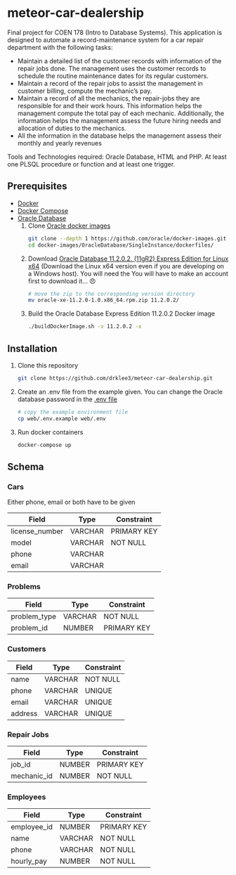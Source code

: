 # meteor-car-dealership

Final project for COEN 178 (Intro to Database Systems).  This application is designed to automate a record-maintenance system for a car repair department with the following tasks:

* Maintain a detailed list of the customer records with information of the repair jobs done.  The management uses the customer records   to schedule the routine maintenance dates for its regular customers.
* Maintain a record of the repair jobs to assist the management in customer billing, compute the mechanic’s pay. 
* Maintain a record of all the mechanics, the repair-jobs they are responsible for and their work hours. This information helps the management compute the total pay of each mechanic. Additionally, the information helps the management assess the future hiring needs and allocation of duties to the mechanics.
* All the information in the database helps the management assess their monthly and yearly revenues

Tools and Technologies required: Oracle Database, HTML and PHP.  At least one PLSQL procedure or function and at least one trigger.

## Prerequisites

* [Docker](https://docs.docker.com/install/)
* [Docker Compose](https://docs.docker.com/compose/install/)
* [Oracle Database](https://github.com/oracle/docker-images)
  1. Clone [Oracle docker images](https://github.com/oracle/docker-images)
        ```bash
        git clone --depth 1 https://github.com/oracle/docker-images.git
        cd docker-images/OracleDatabase/SingleInstance/dockerfiles/
        ```
  2. Download [Oracle Database 11.2.0.2. (11gR2) Express Edition for Linux x64](https://www.oracle.com/technetwork/database/database-technologies/express-edition/downloads/xe-prior-releases-5172097.html) (Download the Linux x64 version even if you are developing on a Windows host).  You will need the  You will have to make an account first to download it... 😠
        ```bash
        # move the zip to the corresponding version directory
        mv oracle-xe-11.2.0-1.0.x86_64.rpm.zip 11.2.0.2/
        ```
  3. Build the Oracle Database Express Edition 11.2.0.2 Docker image
       ```bash
       ./buildDockerImage.sh -v 11.2.0.2 -x
       ```

## Installation

1. Clone this repository
    ```bash
    git clone https://github.com/drklee3/meteor-car-dealership.git
    ```
2. Create an .env file from the example given. You can change the Oracle database password in the
    [.env file](web/.env.example)
    ```bash
    # copy the example environment file
    cp web/.env.example web/.env
    ```
3. Run docker containers
    ```bash
    docker-compose up
    ```

## Schema

### Cars

Either phone, email or both have to be given

| Field          | Type    | Constraint  |
| -------------- | ------- | ----------- |
| license_number | VARCHAR | PRIMARY KEY |
| model          | VARCHAR | NOT NULL    |
| phone          | VARCHAR |             |
| email          | VARCHAR |             |

### Problems

| Field        | Type    | Constraint  |
| ------------ | ------- | ----------- |
| problem_type | VARCHAR | NOT NULL    |
| problem_id   | NUMBER  | PRIMARY KEY |

### Customers

| Field   | Type    | Constraint |
| ------- | ------- | ---------- |
| name    | VARCHAR | NOT NULL   |
| phone   | VARCHAR | UNIQUE     |
| email   | VARCHAR | UNIQUE     |
| address | VARCHAR | UNIQUE     |

### Repair Jobs

| Field       | Type    | Constraint  |
| ----------- | ------- | ----------- |
| job_id      | NUMBER  | PRIMARY KEY |
| mechanic_id | NUMBER  | NOT NULL    |

### Employees

| Field       | Type    | Constraint  |
| ----------- | ------- | ----------- |
| employee_id | NUMBER  | PRIMARY KEY |
| name        | VARCHAR | NOT NULL    |
| phone       | VARCHAR | NOT NULL    |
| hourly_pay  | NUMBER  | NOT NULL    |
